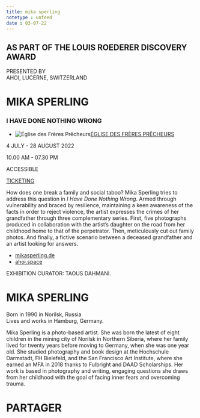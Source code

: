 ```yaml
---
title: mika sperling
notetype : unfeed
date : 03-07-22
---
```


## AS PART OF THE LOUIS ROEDERER DISCOVERY AWARD  
PRESENTED BY  
AHOI, LUCERNE, SWITZERLAND

# MIKA SPERLING

### I HAVE DONE NOTHING WRONG

-   ![Église des Frères Prêcheurs](https://www.rencontres-arles.com/files/place_number_thumbnail_625.png)[ÉGLISE DES FRÈRES PRÊCHEURS](https://www.rencontres-arles.com/en/expositions/map?p[]=4&)
    

4 JULY - 28 AUGUST 2022

10.00 AM - 07.30 PM

ACCESSIBLE

[TICKETING](https://billetterie.rencontres-arles.com/prestation/Billetterie.html?process=7&switch=1&locale=fr)

How does one break a family and social taboo? Mika Sperling tries to address this question in _I Have Done Nothing Wrong_. Armed through vulnerability and braced by resilience, maintaining a keen awareness of the facts in order to reject violence, the artist expresses the crimes of her grandfather through three complementary series. First, five photographs produced in collaboration with the artist’s daughter on the road from her childhood home to that of the perpetrator. Then, meticulously cut out family photos. And finally, a fictive scenario between a deceased grandfather and an artist looking for answers.

-   [mikasperling.de](https://mikasperling.de/)
-   [ahoi.space](https://ahoi.space/)

EXHIBITION CURATOR: TAOUS DAHMANI.

# MIKA SPERLING

Born in 1990 in Norilsk, Russia  
Lives and works in Hamburg, Germany. 

Mika Sperling is a photo-based artist. She was born the latest of eight children in the mining city of Norilsk in Northern Siberia, where her family lived for twenty years before moving to Germany, when she was one year old. She studied photography and book design at the Hochschule Darmstadt, FH Bielefeld, and the San Francisco Art Institute, where she earned an MFA in 2018 thanks to Fulbright and DAAD Scholarships. Her work is based in photography and writing, engaging questions she draws from her childhood with the goal of facing inner fears and overcoming trauma.

# PARTAGER